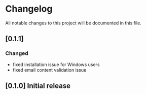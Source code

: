 # Changelog

All notable changes to this project will be documented in this file.

## [0.1.1]

### Changed

- fixed installation issue for Windows users
- fixed email content validation issue

## [0.1.0] Initial release
